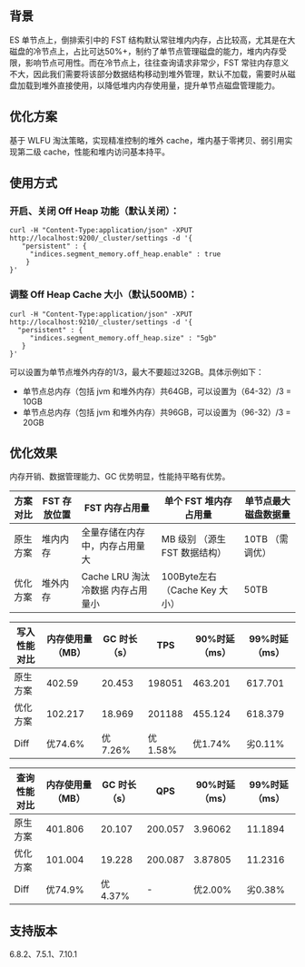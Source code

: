 ## 背景
ES 单节点上，倒排索引中的 FST 结构默认常驻堆内内存，占比较高，尤其是在大磁盘的冷节点上，占比可达50%+，制约了单节点管理磁盘的能力，堆内内存受限，影响节点可用性。而在冷节点上，往往查询请求非常少，FST 常驻内存意义不大，因此我们需要将该部分数据结构移动到堆外管理，默认不加载，需要时从磁盘加载到堆外直接使用，以降低堆内内存使用量，提升单节点磁盘管理能力。

## 优化方案
基于 WLFU 淘汰策略，实现精准控制的堆外 cache，堆内基于零拷贝、弱引用实现第二级 cache，性能和堆内访问基本持平。

## 使用方式
### 开启、关闭 Off Heap 功能（默认关闭）：
```
curl -H "Content-Type:application/json" -XPUT http://localhost:9200/_cluster/settings -d '{
   "persistent" : {
     "indices.segment_memory.off_heap.enable" : true
    }
}'
```

### 调整 Off Heap Cache 大小（默认500MB）：
```
curl -H "Content-Type:application/json" -XPUT http://localhost:9210/_cluster/settings -d '{
  "persistent" : {
     "indices.segment_memory.off_heap.size" : "5gb"
   }
}'
```
 可以设置为单节点堆外内存的1/3，最大不要超过32GB。具体示例如下：
- 单节点总内存（包括 jvm 和堆外内存）共64GB，可以设置为（64-32）/3 = 10GB
- 单节点总内存（包括 jvm 和堆外内存）共96GB，可以设置为（96-32）/3 = 20GB

## 优化效果
内存开销、数据管理能力、GC 优势明显，性能持平略有优势。

| 方案对比 | FST **存放位置** | FST 内存占用量                      | **单个 FST 堆内存占用量**       | **单节点最大磁盘数据量** |
| -------- | ---------------- | ---------------------------------- | ------------------------------- | ------------------------ |
| 原生方案 | 堆内内存         | 全量存储在内存中，内存占用量大     | MB 级别  （源生 FST 数据结构）    | 10TB  （需调优）         |
| 优化方案 | 堆外内存         | Cache LRU 淘汰冷数据  内存占用量小 | 100Byte左右  （Cache Key 大小） | 50TB                     |

| 写入性能对比 | 内存使用量（MB） | GC 时长（s） | TPS     | 90%时延（ms） | 99%时延（ms） |
| ------------ | ---------------- | ----------- | ------- | ------------- | ------------- |
| 原生方案     | 402.59           | 20.453      | 198051  | 463.201       | 617.701       |
| 优化方案     | 102.217          | 18.969      | 201188  | 455.124       | 618.379       |
| Diff         | 优74.6%          | 优7.26%     | 优1.58% | 优1.74%       | 劣0.11%       |

| 查询性能对比 | **内存使用量（MB）** | **GC 时长（s）** | **QPS** | 90%时延（ms） | 99%时延（ms） |
| ------------ | -------------------- | --------------- | ------- | ------------- | ------------- |
| 原生方案     | 401.806              | 20.107          | 200.057 | 3.96062       | 11.1894       |
| 优化方案     | 101.004              | 19.228          | 200.087 | 3.87805       | 11.2316       |
| Diff         | 优74.9%              | 优4.37%         | -       | 优2.00%       | 劣0.38%       |

## 支持版本
6.8.2、7.5.1、7.10.1
